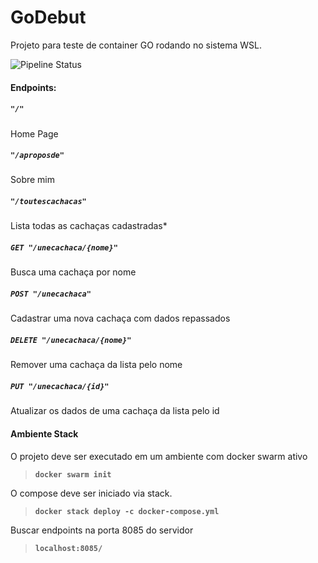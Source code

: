 # GoDebut
 Projeto para teste de container GO rodando no sistema WSL.

![Pipeline Status](https://github.com/ffelixneto/godebut/actions/workflows/build-push-docker.yml/badge.svg) 

#### Endpoints:
##### `"/"`
Home Page

##### `"/aproposde"`
Sobre mim

##### `"/toutescachacas"`
Lista todas as cachaças cadastradas*

##### `GET "/unecachaca/{nome}"`
Busca uma cachaça por nome

##### `POST "/unecachaca"`
Cadastrar uma nova cachaça com dados repassados

##### `DELETE "/unecachaca/{nome}"`
Remover uma cachaça da lista pelo nome

##### `PUT "/unecachaca/{id}"`
Atualizar os dados de uma cachaça da lista pelo id

#### Ambiente Stack
O projeto deve ser executado em um ambiente com docker swarm ativo 
>**`docker swarm init`**

O compose deve ser iniciado via stack.
>**`docker stack deploy -c docker-compose.yml`**

Buscar endpoints na porta 8085 do servidor
>**`localhost:8085/`**
